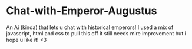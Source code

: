 # Chat-with-Emperor-Augustus
An Ai (kinda) that lets u chat with historical emperors!
I used a mix of javascript, html and css to pull this off
it still needs mire improvement but i hope u like it!
<3
